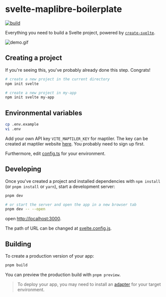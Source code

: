 # svelte-maplibre-boilerplate

[![build](https://github.com/watergis/sveltekit-watergis-template/actions/workflows/build.yml/badge.svg)](https://github.com/watergis/sveltekit-watergis-template/actions/workflows/build.yml)

Everything you need to build a Svelte project, powered by [`create-svelte`](https://github.com/sveltejs/kit/tree/master/packages/create-svelte).

![demo.gif](./demo.gif)

## Creating a project

If you're seeing this, you've probably already done this step. Congrats!

```bash
# create a new project in the current directory
npm init svelte

# create a new project in my-app
npm init svelte my-app
```

## Environmental variables

```bash
cp .env.example
vi .env
```

Add your own API key `VITE_MAPTILER_KEY` for maptiler. The key can be created at maptiler website [here](https://cloud.maptiler.com/account/keys/). You probably need to sign up first.

Furthermore, edit [config.ts](./src/config.ts) for your environment.

## Developing

Once you've created a project and installed dependencies with `npm install` (or `pnpm install` or `yarn`), start a development server:

```bash
pnpm dev

# or start the server and open the app in a new browser tab
pnpm dev -- --open
```

open [http://localhost:3000](http://localhost:3000).

The path of URL can be changed at [svelte.config.js](./svelte.config.js).

## Building

To create a production version of your app:

```bash
pnpm build
```

You can preview the production build with `pnpm preview`.

> To deploy your app, you may need to install an [adapter](https://kit.svelte.dev/docs/adapters) for your target environment.
